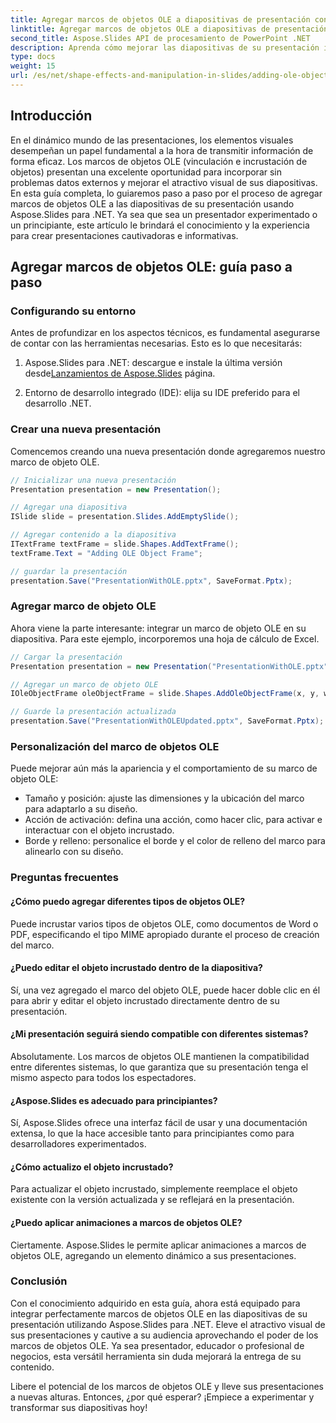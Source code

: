 ```yaml
---
title: Agregar marcos de objetos OLE a diapositivas de presentación con Aspose.Slides
linktitle: Agregar marcos de objetos OLE a diapositivas de presentación con Aspose.Slides
second_title: Aspose.Slides API de procesamiento de PowerPoint .NET
description: Aprenda cómo mejorar las diapositivas de su presentación integrando perfectamente marcos de objetos OLE usando Aspose.Slides para .NET. Eleva tus presentaciones al siguiente nivel.
type: docs
weight: 15
url: /es/net/shape-effects-and-manipulation-in-slides/adding-ole-object-frames/
---
```


## Introducción

En el dinámico mundo de las presentaciones, los elementos visuales desempeñan un papel fundamental a la hora de transmitir información de forma eficaz. Los marcos de objetos OLE (vinculación e incrustación de objetos) presentan una excelente oportunidad para incorporar sin problemas datos externos y mejorar el atractivo visual de sus diapositivas. En esta guía completa, lo guiaremos paso a paso por el proceso de agregar marcos de objetos OLE a las diapositivas de su presentación usando Aspose.Slides para .NET. Ya sea que sea un presentador experimentado o un principiante, este artículo le brindará el conocimiento y la experiencia para crear presentaciones cautivadoras e informativas.

## Agregar marcos de objetos OLE: guía paso a paso

### Configurando su entorno

Antes de profundizar en los aspectos técnicos, es fundamental asegurarse de contar con las herramientas necesarias. Esto es lo que necesitarás:

1.  Aspose.Slides para .NET: descargue e instale la última versión desde[Lanzamientos de Aspose.Slides](https://releases.aspose.com/slides/net/) página.

2. Entorno de desarrollo integrado (IDE): elija su IDE preferido para el desarrollo .NET.

### Crear una nueva presentación

Comencemos creando una nueva presentación donde agregaremos nuestro marco de objeto OLE.

```csharp
// Inicializar una nueva presentación
Presentation presentation = new Presentation();

// Agregar una diapositiva
ISlide slide = presentation.Slides.AddEmptySlide();

// Agregar contenido a la diapositiva
ITextFrame textFrame = slide.Shapes.AddTextFrame();
textFrame.Text = "Adding OLE Object Frame";

// guardar la presentación
presentation.Save("PresentationWithOLE.pptx", SaveFormat.Pptx);
```

### Agregar marco de objeto OLE

Ahora viene la parte interesante: integrar un marco de objeto OLE en su diapositiva. Para este ejemplo, incorporemos una hoja de cálculo de Excel.

```csharp
// Cargar la presentación
Presentation presentation = new Presentation("PresentationWithOLE.pptx");

// Agregar un marco de objeto OLE
IOleObjectFrame oleObjectFrame = slide.Shapes.AddOleObjectFrame(x, y, width, height, "application/vnd.openxmlformats-officedocument.spreadsheetml.sheet", stream);

// Guarde la presentación actualizada
presentation.Save("PresentationWithOLEUpdated.pptx", SaveFormat.Pptx);
```

### Personalización del marco de objetos OLE

Puede mejorar aún más la apariencia y el comportamiento de su marco de objeto OLE:

- Tamaño y posición: ajuste las dimensiones y la ubicación del marco para adaptarlo a su diseño.
- Acción de activación: defina una acción, como hacer clic, para activar e interactuar con el objeto incrustado.
- Borde y relleno: personalice el borde y el color de relleno del marco para alinearlo con su diseño.

### Preguntas frecuentes

#### ¿Cómo puedo agregar diferentes tipos de objetos OLE?

Puede incrustar varios tipos de objetos OLE, como documentos de Word o PDF, especificando el tipo MIME apropiado durante el proceso de creación del marco.

#### ¿Puedo editar el objeto incrustado dentro de la diapositiva?

Sí, una vez agregado el marco del objeto OLE, puede hacer doble clic en él para abrir y editar el objeto incrustado directamente dentro de su presentación.

#### ¿Mi presentación seguirá siendo compatible con diferentes sistemas?

Absolutamente. Los marcos de objetos OLE mantienen la compatibilidad entre diferentes sistemas, lo que garantiza que su presentación tenga el mismo aspecto para todos los espectadores.

#### ¿Aspose.Slides es adecuado para principiantes?

Sí, Aspose.Slides ofrece una interfaz fácil de usar y una documentación extensa, lo que la hace accesible tanto para principiantes como para desarrolladores experimentados.

#### ¿Cómo actualizo el objeto incrustado?

Para actualizar el objeto incrustado, simplemente reemplace el objeto existente con la versión actualizada y se reflejará en la presentación.

#### ¿Puedo aplicar animaciones a marcos de objetos OLE?

Ciertamente. Aspose.Slides le permite aplicar animaciones a marcos de objetos OLE, agregando un elemento dinámico a sus presentaciones.

### Conclusión

Con el conocimiento adquirido en esta guía, ahora está equipado para integrar perfectamente marcos de objetos OLE en las diapositivas de su presentación utilizando Aspose.Slides para .NET. Eleve el atractivo visual de sus presentaciones y cautive a su audiencia aprovechando el poder de los marcos de objetos OLE. Ya sea presentador, educador o profesional de negocios, esta versátil herramienta sin duda mejorará la entrega de su contenido.

Libere el potencial de los marcos de objetos OLE y lleve sus presentaciones a nuevas alturas. Entonces, ¿por qué esperar? ¡Empiece a experimentar y transformar sus diapositivas hoy!